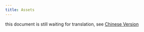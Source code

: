```yaml
---
title: Assets
---
```


this document is still waiting for translation, see [Chinese Version](/zh-cn/tutorials/assets.html)
